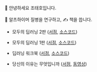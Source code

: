 👋 안녕하세요 조태호입니다. <br> <br>
🔬 알츠하이머 질병을 연구하고, ✍️ 책을 씁니다. 

- 모두의 딥러닝 2판 ([서점](http://www.yes24.com/Product/Goods/86611190), [소스코드](https://github.com/taehojo/deeplearning-for-everyone-2nd))
- 모두의 딥러닝 1판 ([서점](http://www.yes24.com/Product/Goods/57736119), [소스코드](https://github.com/taehojo/deeplearning-for-everyone-1st))
- 딥러닝 워크북 ([서점](http://www.yes24.com/Product/Goods/59789570), [소스코드](https://github.com/taehojo/deeplearning-workshop))
 
- 당신의 이유는 무엇입니까 ([서점](http://www.yes24.com/Product/Goods/90981164), [동영상](https://www.youtube.com/watch?v=szHI91_ZbBU))



<!---
taehojo/taehojo is a ✨ special ✨ repository because its `README.md` (this file) appears on your GitHub profile.
You can click the Preview link to take a look at your changes.
--->
